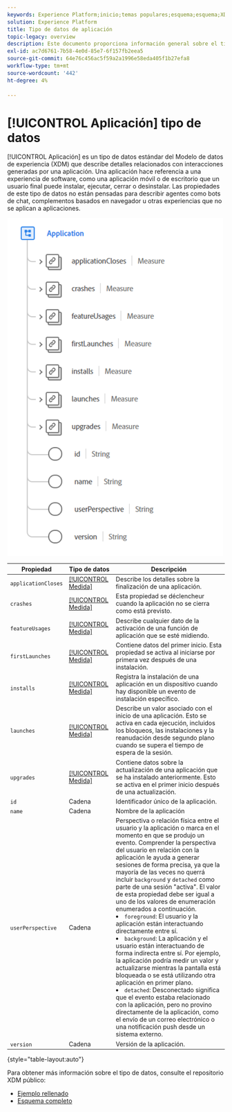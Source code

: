 ```yaml
---
keywords: Experience Platform;inicio;temas populares;esquema;esquema;XDM;campos;esquemas;esquemas;aplicación;tipo de datos;tipo de datos;tipo de datos;
solution: Experience Platform
title: Tipo de datos de aplicación
topic-legacy: overview
description: Este documento proporciona información general sobre el tipo de datos del Modelo de datos de experiencia de la aplicación (XDM).
exl-id: ac7d6761-7b58-4e0d-85e7-6f157fb2eea5
source-git-commit: 64e76c456ac5f59a2a1996e58eda405f1b27efa8
workflow-type: tm+mt
source-wordcount: '442'
ht-degree: 4%

---
```


# [!UICONTROL Aplicación] tipo de datos

[!UICONTROL Aplicación] es un tipo de datos estándar del Modelo de datos de experiencia (XDM) que describe detalles relacionados con interacciones generadas por una aplicación. Una aplicación hace referencia a una experiencia de software, como una aplicación móvil o de escritorio que un usuario final puede instalar, ejecutar, cerrar o desinstalar. Las propiedades de este tipo de datos no están pensadas para describir agentes como bots de chat, complementos basados en navegador u otras experiencias que no se aplican a aplicaciones.

<img src="../images/data-types/application.PNG" width="500" /><br />

| Propiedad | Tipo de datos | Descripción |
| --- | --- | --- |
| `applicationCloses` | [[!UICONTROL Medida]](./measure.md) | Describe los detalles sobre la finalización de una aplicación. |
| `crashes` | [[!UICONTROL Medida]](./measure.md) | Esta propiedad se déclencheur cuando la aplicación no se cierra como está previsto. |
| `featureUsages` | [[!UICONTROL Medida]](./measure.md) | Describe cualquier dato de la activación de una función de aplicación que se esté midiendo. |
| `firstLaunches` | [[!UICONTROL Medida]](./measure.md) | Contiene datos del primer inicio. Esta propiedad se activa al iniciarse por primera vez después de una instalación. |
| `installs` | [[!UICONTROL Medida]](./measure.md) | Registra la instalación de una aplicación en un dispositivo cuando hay disponible un evento de instalación específico. |
| `launches` | [[!UICONTROL Medida]](./measure.md) | Describe un valor asociado con el inicio de una aplicación. Esto se activa en cada ejecución, incluidos los bloqueos, las instalaciones y la reanudación desde segundo plano cuando se supera el tiempo de espera de la sesión. |
| `upgrades` | [[!UICONTROL Medida]](./measure.md) | Contiene datos sobre la actualización de una aplicación que se ha instalado anteriormente. Esto se activa en el primer inicio después de una actualización. |
| `id` | Cadena | Identificador único de la aplicación. |
| `name` | Cadena | Nombre de la aplicación  |
| `userPerspective` | Cadena | Perspectiva o relación física entre el usuario y la aplicación o marca en el momento en que se produjo un evento. Comprender la perspectiva del usuario en relación con la aplicación le ayuda a generar sesiones de forma precisa, ya que la mayoría de las veces no querrá incluir `background` y `detached` como parte de una sesión &quot;activa&quot;. El valor de esta propiedad debe ser igual a uno de los valores de enumeración enumerados a continuación. <li> `foreground`: El usuario y la aplicación están interactuando directamente entre sí. </li> <li> `background`: La aplicación y el usuario están interactuando de forma indirecta entre sí. Por ejemplo, la aplicación podría medir un valor y actualizarse mientras la pantalla está bloqueada o se está utilizando otra aplicación en primer plano.  </li> <li> `detached`: Desconectado significa que el evento estaba relacionado con la aplicación, pero no provino directamente de la aplicación, como el envío de un correo electrónico o una notificación push desde un sistema externo. |
| `version` | Cadena | Versión de la aplicación. |

{style=&quot;table-layout:auto&quot;}

Para obtener más información sobre el tipo de datos, consulte el repositorio XDM público:

* [Ejemplo rellenado](https://github.com/adobe/xdm/blob/master/components/datatypes/channels/application.example.1.json)
* [Esquema completo](https://github.com/adobe/xdm/blob/master/components/datatypes/channels/application.schema.json)

